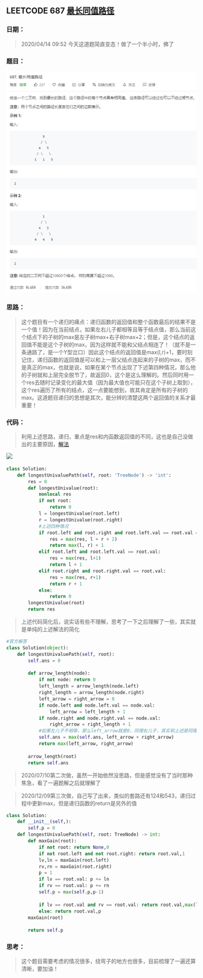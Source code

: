 ## LEETCODE 687 [最长同值路径](https://leetcode-cn.com/problems/longest-univalue-path/)

### 日期：

> 2020/04/14 09:52 今天这道题简直变态！做了一个半小时，佛了

### 题目：

![text](https://github.com/zjuzhfbloodz/LeetCode/blob/master/questions/0687.png?raw=true)

### 思路：

> 这个题目有一个递归的痛点：递归函数的返回值和整个函数最后的结果不是一个值！因为在当前结点，如果左右儿子都相等且等于结点值，那么当前这个结点下的子树的max是左子树max+右子树max+2；但是，这个结点的返回值不能是这个子树的max，因为这样就不能和父结点相连了！（就不是一条通路了，是一个Y型岔口）因此这个结点的返回值是max(l,r)+1，要时刻记住，递归函数的返回值是可以和上一层父结点连起来的子树的max，而不是真正的max，也就是说，如果在某个节点出现了下述第四种情况，那么他的子树就和上层完全脱节了，故返回0，这个是这么理解的。然后同时用一个res去随时记录变化的最大值（因为最大值也可能只在这个子树上取到），这个res遍历了所有的结点，这一点要能想到，故其肯定是所有的子树的max。这道题目递归的思想是其次，能分辨的清楚这两个返回值的关系才最重要！
### 代码：

> 利用上述思路，递归，重点是res和内函数返回值的不同，这也是自己没做出的主要原因，[解法](https://blog.csdn.net/qq_17550379/article/details/87380945)

<img src = "D:\Markdown\LEETCODE\questions\0687a.png">

```python
class Solution:
    def longestUnivaluePath(self, root: 'TreeNode') -> 'int':
        res = 0
        def longestUnivalue(root):
            nonlocal res
            if not root:
                return 0
            l = longestUnivalue(root.left)
            r = longestUnivalue(root.right)
            #上述四种情况
            if root.left and root.right and root.left.val == root.val == root.right.val:
                res = max(res, l + r + 2)
                return max(l, r) + 1
            elif root.left and root.left.val == root.val:
                res = max(res, l+1)
                return l + 1
            elif root.right and root.right.val == root.val:
                res = max(res, r+1)
                return r + 1
            else:
                return 0
        longestUnivalue(root)
        return res
```
>  上述代码简化后，说实话有些不理解，思考了一下之后理解了一些，其实就是单纯的上述解法的简化
```python
#官方解答
class Solution(object):
    def longestUnivaluePath(self, root):
        self.ans = 0

        def arrow_length(node):
            if not node: return 0
            left_length = arrow_length(node.left)
            right_length = arrow_length(node.right)
            left_arrow = right_arrow = 0
            if node.left and node.left.val == node.val:
                left_arrow = left_length + 1
            if node.right and node.right.val == node.val:
                right_arrow = right_length + 1
            #如果左儿子不相等，那么left_arrow就是0，同理右儿子，其实和上述是同理，就是简化了
            self.ans = max(self.ans, left_arrow + right_arrow)
            return max(left_arrow, right_arrow)

        arrow_length(root)
        return self.ans
```
>2020/07/10第二次做，虽然一开始依然没思路，但是感觉没有了当时那种焦急，看了一遍题解之后就理解了

>2020/12/09第三次做，自己写了出来，类似的套路还有124和543，递归过程中更新max，但是递归函数的return是另外的值
```python
class Solution:
    def __init__(self,):
        self.p = 0
    def longestUnivaluePath(self, root: TreeNode) -> int:
        def maxGain(root):
            if not root: return None,0
            if not root.left and not root.right: return root.val,1
            lv,ln = maxGain(root.left)
            rv,rn = maxGain(root.right)
            p = 1
            if lv == root.val: p += ln
            if rv == root.val: p += rn
            self.p = max(self.p,p-1)

            if lv == root.val and rv == root.val: return root.val,max(ln,rn)+1
            else: return root.val,p
        maxGain(root)

        return self.p
```
### 思考：

> 这个题目需要考虑的情况很多，绕弯子的地方也很多，目前梳理了一遍还算清晰，要加油！
